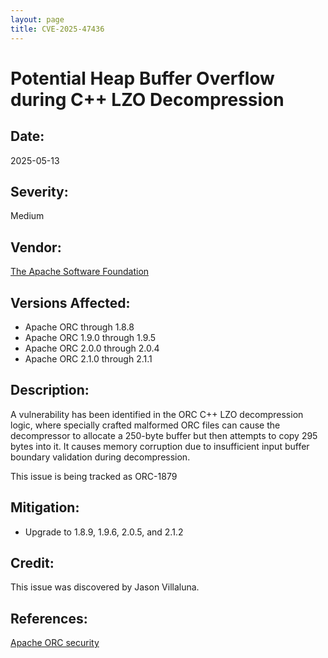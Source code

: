 ```yaml
---
layout: page
title: CVE-2025-47436
---
```


# Potential Heap Buffer Overflow during C++ LZO Decompression

## Date:
2025-05-13

## Severity:

Medium

## Vendor:

[The Apache Software Foundation](https://apache.org)

## Versions Affected:

- Apache ORC through 1.8.8
- Apache ORC 1.9.0 through 1.9.5
- Apache ORC 2.0.0 through 2.0.4
- Apache ORC 2.1.0 through 2.1.1

## Description:

A vulnerability has been identified in the ORC C++ LZO decompression logic,
where specially crafted malformed ORC files can cause the decompressor
to allocate a 250-byte buffer but then attempts to copy 295 bytes into it.
It causes memory corruption due to insufficient input buffer boundary validation during decompression.

This issue is being tracked as ORC-1879 

## Mitigation:

* Upgrade to 1.8.9, 1.9.6, 2.0.5, and 2.1.2

## Credit:

This issue was discovered by Jason Villaluna.

## References:
[Apache ORC security](/security)
